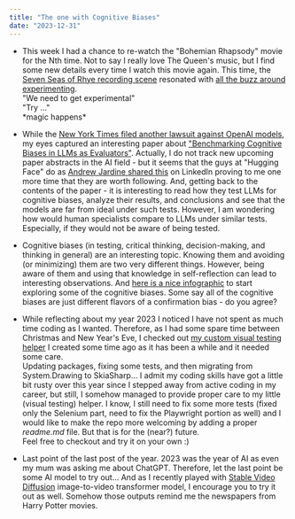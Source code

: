 ```yaml
---
title: "The one with Cognitive Biases"
date: "2023-12-31"
---
```


- This week I had a chance to re-watch the "Bohemian Rhapsody" movie for the Nth time. Not to say I really love The Queen's music, but I find some new details every time I watch this movie again. This time, the [Seven Seas of Rhye recording scene](https://www.youtube.com/watch?v=4WfIbTfpGGc&ab_channel=kehkasha) resonated with [all the buzz around experimenting](/effort-impact-and-experimentation-in-testing/).  
    "We need to get experimental"  
    "Try ..."  
    \*magic happens\*

- While the [New York Times filed another lawsuit against OpenAI models](https://www.theguardian.com/media/2023/dec/27/new-york-times-openai-microsoft-lawsuit), my eyes captured an interesting paper about ["Benchmarking Cognitive Biases in LLMs as Evaluators"](https://arxiv.org/abs/2309.17012). Actually, I do not track new upcoming paper abstracts in the AI field - but it seems that the guys at "Hugging Face" do as [Andrew Jardine shared this](https://www.linkedin.com/posts/andrew-iain-jardine_gpt4-llms-opensource-activity-7146500132774002688-o_SO) on LinkedIn proving to me one more time that they are worth following. And, getting back to the contents of the paper - it is interesting to read how they test LLMs for cognitive biases, analyze their results, and conclusions and see that the models are far from ideal under such tests. However, I am wondering how would human specialists compare to LLMs under similar tests. Especially, if they would not be aware of being tested.

- Cognitive biases (in testing, critical thinking, decision-making, and thinking in general) are an interesting topic. Knowing them and avoiding (or minimizing) them are two very different things. However, being aware of them and using that knowledge in self-reflection can lead to interesting observations. And [here is a nice infographic](https://www.linkedin.com/posts/letsimprove_10-cognitive-biases-faced-by-teams-how-activity-7143276367328002048-EpCp/) to start exploring some of the cognitive biases. Some say all of the cognitive biases are just different flavors of a confirmation bias - do you agree?

- While reflecting about my year 2023 I noticed I have not spent as much time coding as I wanted. Therefore, as I had some spare time between Christmas and New Year's Eve, I checked out [my custom visual testing helper](https://github.com/justlauzadis/dotnet-visual-testing) I created some time ago as it has been a while and it needed some care.  
    Updating packages, fixing some tests, and then migrating from System.Drawing to SkiaSharp... I admit my coding skills have got a little bit rusty over this year since I stepped away from active coding in my career, but still, I somehow managed to provide proper care to my little (visual testing) helper. I know, I still need to fix some more tests (fixed only the Selenium part, need to fix the Playwright portion as well) and I would like to make the repo more welcoming by adding a proper _readme.md_ file. But that is for the (near?) future.  
    Feel free to checkout and try it on your own :)

- Last point of the last post of the year. 2023 was the year of AI as even my mum was asking me about ChatGPT. Therefore, let the last point be some AI model to try out... And as I recently played with [Stable Video Diffusion](https://replicate.com/stability-ai/stable-video-diffusion) image-to-video transformer model, I encourage you to try it out as well. Somehow those outputs remind me the newspapers from Harry Potter movies.
